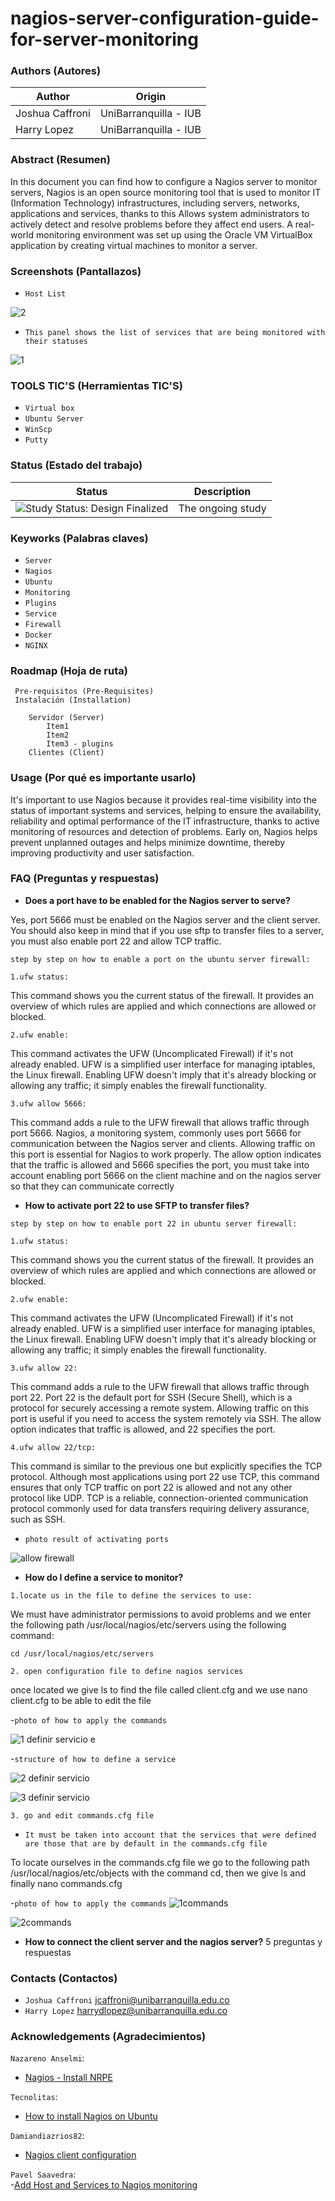 # nagios-server-configuration-guide-for-server-monitoring

### Authors (Autores)

| Author                | Origin                               |
| --------------------- | ------------------------------------ |
| Joshua Caffroni       | UniBarranquilla - IUB                |
| Harry Lopez           | UniBarranquilla - IUB                |

### Abstract (Resumen)
In this document you can find how to configure a Nagios server to monitor servers, Nagios is an open source monitoring tool that is used to monitor IT (Information Technology) infrastructures, including servers, networks, applications and services, thanks to this Allows system administrators to actively detect and resolve problems before they affect end users. A real-world monitoring environment was set up using the Oracle VM VirtualBox application by creating virtual machines to monitor a server.

### Screenshots (Pantallazos)

- `Host List`
  
![2](https://github.com/VILL74/nagios-server-configuration-guide-for-server-monitoring/assets/87573078/91bde8bc-c5a9-4bcd-8ede-d46be35ecea1)

- `This panel shows the list of services that are being monitored with their statuses`
  
![1](https://github.com/VILL74/nagios-server-configuration-guide-for-server-monitoring/assets/87573078/aff2aae3-944b-41a6-a766-0e905e62ca58)




### TOOLS TIC'S (Herramientas TIC'S)
- `Virtual box`
- `Ubuntu Server`
- `WinScp`
- `Putty`


### Status (Estado del trabajo)

| Status            | Description                          |
| ----------------- | ------------------------------------ |
| <img src="https://img.shields.io/badge/Study%20Status-Design%20Finalized-brightgreen.svg" alt="Study Status: Design Finalized"> | The ongoing study | 

### Keyworks (Palabras claves)

- `Server`
- `Nagios`
- `Ubuntu`
- `Monitoring`
- `Plugins`
- `Service`
- `Firewall`
- `Docker`
- `NGINX`

### Roadmap (Hoja de ruta)

	 Pre-requisitos (Pre-Requisites)
	 Instalación (Installation)

		Servidor (Server)
			Item1
			Item2
			Item3 - plugins 
		Clientes (Client)

### Usage (Por qué es importante usarlo)

It's important to use Nagios because it provides real-time visibility into the status of important systems and services, helping to ensure the availability, reliability and optimal performance of the IT infrastructure, thanks to active monitoring of resources and detection of problems. Early on, Nagios helps prevent unplanned outages and helps minimize downtime, thereby improving productivity and user satisfaction.

### FAQ (Preguntas y respuestas)

- **Does a port have to be enabled for the Nagios server to serve?**
  
Yes, port 5666 must be enabled on the Nagios server and the client server. You should also keep in mind that if you use sftp to transfer files to a server, you must also enable port 22 and allow TCP traffic.

`step by step on how to enable a port on the ubuntu server firewall:`

`1.ufw status:`
  
This command shows you the current status of the firewall. It provides an overview of which rules are applied and which connections are allowed or blocked.

`2.ufw enable:`

This command activates the UFW (Uncomplicated Firewall) if it's not already enabled. UFW is a simplified user interface for managing iptables, the Linux firewall. Enabling UFW doesn't imply that it's already blocking or allowing any traffic; it simply enables the firewall functionality.

 `3.ufw allow 5666:`
 
This command adds a rule to the UFW firewall that allows traffic through port 5666. Nagios, a monitoring system, commonly uses port 5666 for communication between the Nagios server and clients. Allowing traffic on this port is essential for Nagios to work properly. The allow option indicates that the traffic is allowed and 5666 specifies the port, you must take into account enabling port 5666 on the client machine and on the nagios server so that they can communicate correctly


- **How to activate port 22 to use SFTP to transfer files?**

`step by step on how to enable port 22 in ubuntu server firewall:`

`1.ufw status:`
  
This command shows you the current status of the firewall. It provides an overview of which rules are applied and which connections are allowed or blocked.

`2.ufw enable:`

This command activates the UFW (Uncomplicated Firewall) if it's not already enabled. UFW is a simplified user interface for managing iptables, the Linux firewall. Enabling UFW doesn't imply that it's already blocking or allowing any traffic; it simply enables the firewall functionality.

`3.ufw allow 22:`

This command adds a rule to the UFW firewall that allows traffic through port 22. Port 22 is the default port for SSH (Secure Shell), which is a protocol for securely accessing a remote system. Allowing traffic on this port is useful if you need to access the system remotely via SSH. The allow option indicates that traffic is allowed, and 22 specifies the port.

`4.ufw allow 22/tcp:`

This command is similar to the previous one but explicitly specifies the TCP protocol. Although most applications using port 22 use TCP, this command ensures that only TCP traffic on port 22 is allowed and not any other protocol like UDP. TCP is a reliable, connection-oriented communication protocol commonly used for data transfers requiring delivery assurance, such as SSH.

- `photo result of activating ports`

![allow firewall](https://github.com/VILL74/nagios-server-configuration-guide-for-server-monitoring/assets/87573078/820df265-3c1b-48fd-a29d-704f4446badd)


- **How do I define a service to monitor?**

`1.locate us in the file to define the services to use:`

We must have administrator permissions to avoid problems and we enter the following path /usr/local/nagios/etc/servers using the following command:

`cd /usr/local/nagios/etc/servers`

`2. open configuration file to define nagios services`

once located we give ls to find the file called client.cfg and we use nano client.cfg to be able to edit the file

-`photo of how to apply the commands`

![1 definir servicio e](https://github.com/VILL74/nagios-server-configuration-guide-for-server-monitoring/assets/87573078/615308b3-41aa-44d7-bd35-ef4cd87fa404)

-`structure of how to define a service`

![2 definir servicio](https://github.com/VILL74/nagios-server-configuration-guide-for-server-monitoring/assets/87573078/b88ed09b-26da-4cb8-865c-759b4b54558e)

![3 definir servicio](https://github.com/VILL74/nagios-server-configuration-guide-for-server-monitoring/assets/87573078/d3bd5be6-9040-4043-9eb0-18c39e492f69)

`3. go and edit commands.cfg file`

- `It must be taken into account that the services that were defined are those that are by default in the commands.cfg file`

To locate ourselves in the commands.cfg file we go to the following path /usr/local/nagios/etc/objects with the command cd, then we give ls and finally nano commands.cfg

-`photo of how to apply the commands`
![1commands](https://github.com/VILL74/nagios-server-configuration-guide-for-server-monitoring/assets/87573078/430facc2-316d-4286-be08-78c238cd3c20)

![2commands](https://github.com/VILL74/nagios-server-configuration-guide-for-server-monitoring/assets/87573078/6260d109-6222-41b4-b579-d7c28e81ed95)


- **How to connect the client server and the nagios server?**
5 preguntas y respuestas

### Contacts (Contactos)
- `Joshua Caffroni`
jcaffroni@unibarranquilla.edu.co
- `Harry Lopez`
harrydlopez@unibarranquilla.edu.co

### Acknowledgements (Agradecimientos)
`Nazareno Anselmi`: 
- [Nagios - Install NRPE](https://www.youtube.com/watch?v=7qZv50kweys)
  
`Tecnolitas`: 
- [How to install Nagios on Ubuntu](https://tecnolitas.com/blog/como-instalar-nagios-en-ubuntu-20-04/)
  
`Damiandiazrios82`:  
- [Nagios client configuration](https://rincondelsistema.home.blog/2019/03/17/configuracion-clientes-nagios/)

`Pavel Saavedra`:  
-[Add Host and Services to Nagios monitoring](https://youtu.be/40nUAYv-zQs?si=5dY2NLeJb_zBZGw9)





